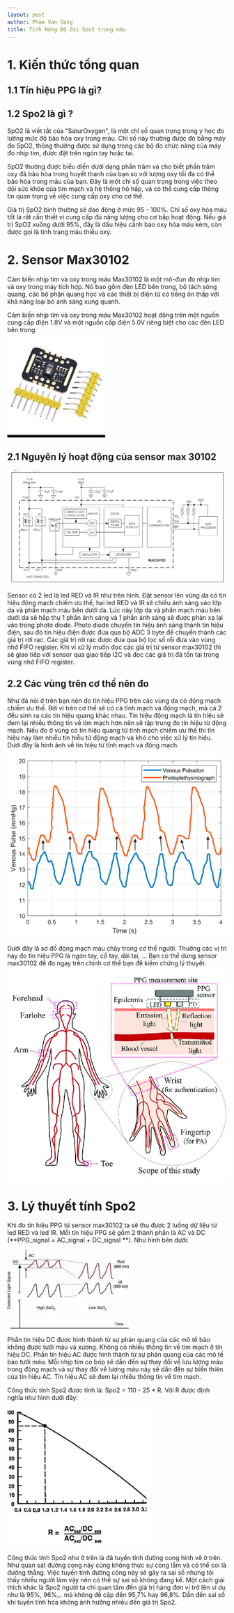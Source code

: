 ```yaml
---
layout: post
author: Pham Van Sang
title: Tính Nồng Độ Oxi Spo2 trong máu
---
```

# 1. Kiến thức tổng quan
## 1.1 Tín hiệu PPG là gì?

## 1.2 Spo2 là gì ?

SpO2 là viết tắt của "SaturOxygen", là một chỉ số quan trọng trong y học đo lường mức độ bão hòa oxy trong máu. Chỉ số này thường được đo bằng máy đo SpO2, thông thường được sử dụng trong các bộ đo chức năng của máy đo nhịp tim, được đặt trên ngón tay hoặc tai.

SpO2 thường được biểu diễn dưới dạng phần trăm và cho biết phần trăm oxy đã bão hòa trong huyết thanh của bạn so với lượng oxy tối đa có thể bão hòa trong máu của bạn. Đây là một chỉ số quan trọng trong việc theo dõi sức khỏe của tim mạch và hệ thống hô hấp, và có thể cung cấp thông tin quan trọng về việc cung cấp oxy cho cơ thể.

Giá trị SpO2 bình thường sẽ dao động ở mức 95 - 100%. Chỉ số oxy hóa máu tốt là rất cần thiết vì cung cấp đủ năng lượng cho cơ bắp hoạt động. Nếu giá trị SpO2 xuống dưới 95%, đây là dấu hiệu cảnh báo oxy hóa máu kém, còn được gọi là tình trạng máu thiếu oxy. 
# 2. Sensor Max30102

Cảm biến nhịp tim và oxy trong máu Max30102  là một mô-đun đo nhịp tim và oxy trong máy tích hợp. Nó bao gồm đèn LED bên trong, bộ tách sóng quang, các bộ phận quang học và các thiết bị điện tử có tiếng ồn thấp với khả năng loại bỏ ánh sáng xung quanh.

Cảm biến nhịp tim và oxy trong máu Max30102 hoạt động trên một nguồn cung cấp điện 1.8V và một nguồn cấp điện 5.0V riêng biệt cho các đèn LED bên trong.

<img src="/assets/images/20230430_Tinh_Nong_Do_Spo2/max30102.jpg" class="largepic"/>

## 2.1 Nguyên lý hoạt động của sensor max 30102

<img src="/assets/images/20230430_Tinh_Nong_Do_Spo2/Nguyen_ly_max.png" class="largepic"/>
 
 Sensor có 2 led là led RED và IR như trên hình. Đặt sensor lên vùng da có tín hiệu động mạch chiếm ưu thế, hai led RED và IR sẽ chiếu ánh sáng vào lớp da và phần mạch máu bên dưới da. Lúc này lớp da và phần mạch máu bên dưới da sẽ hấp thụ 1 phần ánh sáng và 1 phần ánh sáng sẽ được phản xạ lại vào trong photo diode. Photo diode chuyển tín hiệu ánh sáng thành tín hiệu điện, sau đó tín hiệu điện được đưa qua bộ ADC 3 byte để chuyển thành các giá trị rời rạc. Các giá trị rời rạc được đưa qua bộ lọc số rồi đưa vào vùng nhớ FIFO register. Khi vi xử lý muốn đọc các giá trị từ sensor max30102 thì sẽ giao tiếp với sensor qua giao tiếp I2C và đọc các giá trị đã tồn tại trong vùng nhớ FIFO register.

## 2.2 Các vùng trên cơ thể nên đo

Như đã nói ở trên bạn nên đo tín hiệu PPG trên các vùng da có động mạch chiếm ưu thế. Bởi vì trên cơ thể sẽ có cả tĩnh mạch và động mạch, mà cả 2 đều sinh ra các tín hiệu quang khác nhau. Tín hiệu động mạch là tín hiệu sẽ đem lại nhiều thông tin về tim mạch hơn nên sẽ tập trung đo tín hiệu từ động mạch. Nếu đo ở vùng có tín hiệu quang từ tĩnh mạch chiếm ưu thế thì tín hiệu này làm nhiễu tín hiễu từ động mạch và khó cho việc xử lý tín hiệu. Dưới đây là hình ảnh về tín hiệu từ tĩnh mạch và động mạch.

<img src="/assets/images/20230430_Tinh_Nong_Do_Spo2/tin_hieu_ppg_tu_dong_mac_va_tinh_mach.webp" class="largepic"/>

Dưới đây là sơ đồ động mạch máu chảy trong cơ thể người. Thường các vị trí hay đo tín hiệu PPG là ngón tay, cổ tay, dái tai, ... Bạn có thể dùng sensor max30102 để đo ngay trên chính cơ thể bạn để kiếm chứng lý thuyết. 

<img src="/assets/images/20230430_Tinh_Nong_Do_Spo2/mach_mau_trong_nguoi.png" class="largepic"/>

# 3. Lý thuyết tính Spo2

Khi đo tín hiệu PPG từ sensor max30102 ta sẽ thu được 2 luồng dữ liệu từ led RED và led IR. Mỗi tín hiệu PPG sẽ gồm 2 thành phần là AC và DC (**PPG_signal = AC_signal + DC_signal **). Như hình bên dưới:

<img src="/assets/images/20230430_Tinh_Nong_Do_Spo2/ac_dc__signal.jpg" class="largepic"/>

Phần tín hiệu DC được hình thành từ sự phản quang của các mô tế bào không được tưới máu và xương. Không có nhiều thông tin về tim mạch ở tín hiệu DC.
Phần tín hiệu AC được hình thành từ sự phản quang của các mô tế bào tưới máu. Mỗi nhịp tim co bóp sẽ dẫn đến sự thay đổi về lưu lượng máu trong động mạch và sự thay đổi về lượng máu này sẽ dẫn đến sự biến thiên của tín hiệu AC. Tín hiệu AC sẽ đem lại nhiều thông tin về tim mạch.

Công thức tính Spo2 được tính là: Spo2 = 110 - 25 * R. Với R được định nghĩa như hình dưới đây:

<img src="/assets/images/20230430_Tinh_Nong_Do_Spo2/he_so_R.jpg" class="largepic"/>

Công thức tính Spo2 như ở trên là đã tuyến tính đường cong hình vẽ ở trên. Như quan sát đường cong này cũng không thực sự cong lắm và có thể coi là đường thẳng. Việc tuyến tính đường công này sẽ gây ra sai số nhưng tôi thấy nhiều người làm vậy nên có thể sự sai số không đang kể. Một cách giải thích khác là Spo2 người ta chỉ quan tâm đến giá trị hàng đơn vị trở lên ví dụ như là 95%, 96%,.. mà không đề cập đến 95,7% hay 96,8%. Dẫn đến sai số khi tuyến tính hóa không ảnh hưởng nhiều đến giá trị Spo2.
